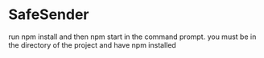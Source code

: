 # SafeSender
run npm install and then npm start in the command prompt. you must be in the directory of the project and have npm installed
